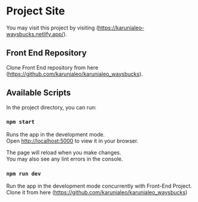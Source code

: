 # Project Site

You may visit this project by visiting (https://karunialeo-waysbucks.netlify.app/).

## Front End Repository

Clone Front End repository from here (https://github.com/karunialeo/karunialeo_waysbucks).

## Available Scripts

In the project directory, you can run:

### `npm start`

Runs the app in the development mode.\
Open [http://localhost:5000](http://localhost:5000) to view it in your browser.

The page will reload when you make changes.\
You may also see any lint errors in the console.

### `npm run dev`

Run the app in the development mode concurrently with Front-End Project.
Clone it from here (https://github.com/karunialeo/karunialeo_waysbucks)
